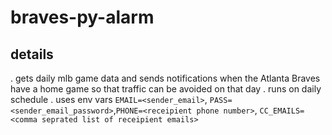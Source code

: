 # braves-py-alarm
## details
. gets daily mlb game data and sends notifications when the Atlanta Braves have a home game so that traffic can be avoided on that day
. runs on daily schedule
. uses env vars `EMAIL=<sender_email>`, `PASS=<sender_email_password>`,`PHONE=<receipient phone number>`, `CC_EMAILS=<comma seprated list of receipient emails>`
